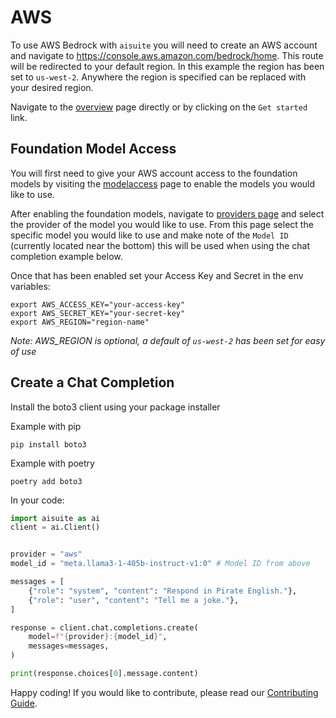 # AWS

To use AWS Bedrock with `aisuite` you will need to create an AWS account and
navigate to https://console.aws.amazon.com/bedrock/home. This route
will be redirected to your default region. In this example the region has been set to
`us-west-2`. Anywhere the region is specified can be replaced with your desired region.

Navigate to the [overview](https://us-west-2.console.aws.amazon.com/bedrock/home?region=us-west-2#/overview) page
directly or by clicking on the `Get started` link.

## Foundation Model Access

You will first need to give your AWS account access to the foundation models by
visiting the [modelaccess](https://us-west-2.console.aws.amazon.com/bedrock/home?region=us-west-2#/modelaccess)
page to enable the models you would like to use. 

After enabling the foundation models, navigate to [providers page](https://us-west-2.console.aws.amazon.com/bedrock/home?region=us-west-2#/providers) 
and select the provider of the model you would like to use. From this page select the specific model you would like to use and 
make note of the `Model ID` (currently located near the bottom) this will be used when using the chat completion example below.

Once that has been enabled set your Access Key and Secret in the env variables:

```shell
export AWS_ACCESS_KEY="your-access-key"
export AWS_SECRET_KEY="your-secret-key"
export AWS_REGION="region-name" 
```
*Note: AWS_REGION is optional, a default of `us-west-2` has been set for easy of use*

## Create a Chat Completion

Install the boto3 client using your package installer

Example with pip
```shell
pip install boto3
```

Example with poetry
```shell
poetry add boto3
```

In your code:
```python
import aisuite as ai
client = ai.Client()


provider = "aws"
model_id = "meta.llama3-1-405b-instruct-v1:0" # Model ID from above

messages = [
    {"role": "system", "content": "Respond in Pirate English."},
    {"role": "user", "content": "Tell me a joke."},
]

response = client.chat.completions.create(
    model=f"{provider}:{model_id}",
    messages=messages,
)

print(response.choices[0].message.content)
```

Happy coding! If you would like to contribute, please read our [Contributing Guide](CONTRIBUTING.md).





